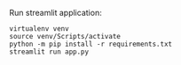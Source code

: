 Run streamlit application: 

    virtualenv venv
    source venv/Scripts/activate
    python -m pip install -r requirements.txt
    streamlit run app.py